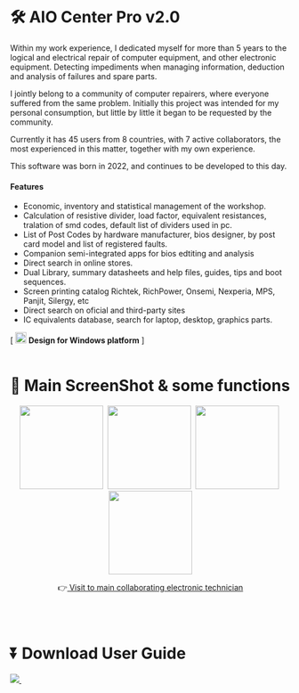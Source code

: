 # :hammer_and_wrench: AIO Center Pro v2.0

<p>
  Within my work experience, I dedicated myself for more than 5 years to the logical and electrical repair of computer equipment, and other electronic equipment.
  Detecting impediments when managing information, deduction and analysis of failures and spare parts.
 
  I jointly belong to a community of computer repairers, where everyone suffered from the same problem. Initially this project was intended for my personal consumption, but little by little it began to be requested by the community.
  
  Currently it has 45 users from 8 countries, with 7 active collaborators, the most experienced in this matter, together with my own experience.
  
  This software was born in 2022, and continues to be developed to this day.
</p>

<h4>Features</h4>
  <ul>
    <li>Economic, inventory and statistical management of the workshop.</li>
    <li>Calculation of resistive divider, load factor, equivalent resistances, tralation of smd codes, default list of dividers used in pc.</li>
    <li>List of Post Codes by hardware manufacturer, bios designer, by post card model and list of registered faults.</li>
    <li>Companion semi-integrated apps for bios edtiting and analysis</li>
    <li>Direct search in online stores.</li>
    <li>Dual Library, summary datasheets and help files, guides, tips and boot sequences.</li>
    <li>Screen printing catalog Richtek, RichPower, Onsemi, Nexperia, MPS, Panjit, Silergy, etc</li>
    <li>Direct search on oficial and third-party sites</li>
    <li>IC equivalents database, search for laptop, desktop, graphics parts.</li>
  </ul>

<div>
  [ <img src="https://wiki.videolan.org/images/Windows_logo.png" alt="Windows logo" width="20" />
  <strong> Design for Windows platform</strong> ]
</div>

</br>

# :camera_flash: Main ScreenShot & some functions

<div align="center">
   <img src="https://github.com/DoctorBIOS1990/aioCenterPro/blob/main/ScreenShots/Welcome%20screen.jpeg" width="150"/> 
  <img src="https://github.com/DoctorBIOS1990/aioCenterPro/blob/main/ScreenShots/Feature%20Pin%20Comparator.jpg" width="150"/> 
  <img src="https://github.com/DoctorBIOS1990/aioCenterPro/blob/main/ScreenShots/Feature%20Where%20is%20it%20Scrap.jpg" width="150"/> 
  <img src="https://github.com/DoctorBIOS1990/aioCenterPro/blob/main/ScreenShots/Collaborators%20Technisians.jpg" width="150"/>

  :point_right:<a href="https://inorepair.com/descubre-el-poder-del-software-inoel-repara-center-aio-2pro-tu-aliado-definitivo-en-la-reparacion-de-equipos-informaticos/"> Visit to main collaborating electronic technician</a>

</div>
</br></br>

# ⏬ Download User Guide
<a href="https://drive.google.com/file/d/1y7ta83Cg4fj4AL_S_3m-qvOs2tgpjV8j/view?usp=sharing">
  <img src="https://github.com/DoctorBIOS1990/aioCenterPro/blob/main/ScreenShots/User%20Guide.jpg"/> 
</a>
